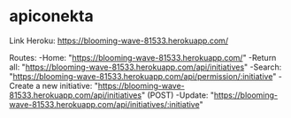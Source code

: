 # apiconekta

Link Heroku: 
https://blooming-wave-81533.herokuapp.com/

Routes:
 -Home: "https://blooming-wave-81533.herokuapp.com/"
 -Return all: "https://blooming-wave-81533.herokuapp.com/api/initiatives"
 -Search: "https://blooming-wave-81533.herokuapp.com/api/permission/:initiative"
 -Create a new initiative: "https://blooming-wave-81533.herokuapp.com/api/initiatives" (POST)
 -Update: "https://blooming-wave-81533.herokuapp.com/api/initiatives/:initiative"
